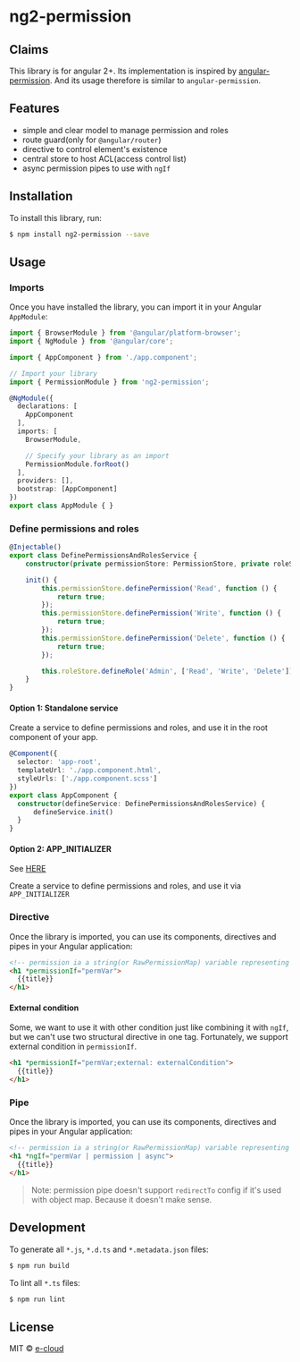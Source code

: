 # ng2-permission

## Claims

This library is for angular 2+. Its implementation is inspired by [angular-permission](https://github.com/Narzerus/angular-permission). And its usage therefore is similar to `angular-permission`.

## Features

* simple and clear model to manage permission and roles
* route guard(only for `@angular/router`)
* directive to control element's existence
* central store to host ACL(access control list)
* async permission pipes to use with `ngIf`

## Installation

To install this library, run:

```bash
$ npm install ng2-permission --save
```

## Usage

### Imports
Once you have installed the library, you can import it in your Angular `AppModule`:

```typescript
import { BrowserModule } from '@angular/platform-browser';
import { NgModule } from '@angular/core';

import { AppComponent } from './app.component';

// Import your library
import { PermissionModule } from 'ng2-permission';

@NgModule({
  declarations: [
    AppComponent
  ],
  imports: [
    BrowserModule,

    // Specify your library as an import
    PermissionModule.forRoot()
  ],
  providers: [],
  bootstrap: [AppComponent]
})
export class AppModule { }
```

### Define permissions and roles

```typescript
@Injectable()
export class DefinePermissionsAndRolesService {
    constructor(private permissionStore: PermissionStore, private roleStore: RoleStore) { }

    init() {
        this.permissionStore.definePermission('Read', function () {
            return true;
        });
        this.permissionStore.definePermission('Write', function () {
            return true;
        });
        this.permissionStore.definePermission('Delete', function () {
            return true;
        });

        this.roleStore.defineRole('Admin', ['Read', 'Write', 'Delete']);
    }
}
```

#### Option 1: Standalone service

Create a service to define permissions and roles, and use it in the root component of your app.

```typescript
@Component({
  selector: 'app-root',
  templateUrl: './app.component.html',
  styleUrls: ['./app.component.scss']
})
export class AppComponent {
  constructor(defineService: DefinePermissionsAndRolesService) {
      defineService.init()
  }
}
```

#### Option 2: APP_INITIALIZER

See [HERE](https://github.com/angular/angular/issues/9047#issuecomment-224075188)

Create a service to define permissions and roles, and use it via `APP_INITIALIZER`

### Directive
Once the library is imported, you can use its components, directives and pipes in your Angular application:

```html
<!-- permission ia a string(or RawPermissionMap) variable representing a permission or role -->
<h1 *permissionIf="permVar">
  {{title}}
</h1>
```

#### External condition

Some, we want to use it with other condition just like combining it with `ngIf`, but we can't use two
structural directive in one tag. Fortunately, we support external condition in `permissionIf`.

```html
<h1 *permissionIf="permVar;external: externalCondition">
  {{title}}
</h1>
```

### Pipe
Once the library is imported, you can use its components, directives and pipes in your Angular application:

```html
<!-- permission ia a string(or RawPermissionMap) variable representing a permission or role -->
<h1 *ngIf="permVar | permission | async">
  {{title}}
</h1>
```

> Note: permission pipe doesn't support `redirectTo` config if it's used with object map. Because it doesn't make sense.

## Development

To generate all `*.js`, `*.d.ts` and `*.metadata.json` files:

```bash
$ npm run build
```

To lint all `*.ts` files:

```bash
$ npm run lint
```

## License

MIT © [e-cloud](mailto:saintscott119@gmail.com)
